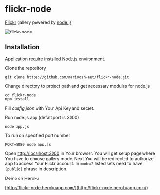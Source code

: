 flickr-node
===============

[Flickr](http://www.flickr.com/) gallery powered by [node.js](http://nodejs.org/)

![flickr-node](http://farm6.staticflickr.com/5497/10158823995_7690a23ceb_o.jpg)

Installation
------------
Application require installed [Node.js](http://nodejs.org/) environment.

Clone the repository

    git clone https://github.com/marioosh-net/flickr-node.git

Change directory to project path and get necessary modules for node.js

    cd flickr-node
    npm install

Fill _config.json_ with Your Api Key and secret.

Run node.js app (defalt port is 3000) 

    node app.js
    
To run on specified port number

    PORT=8080 node app.js

Open [http://localhost:3000](http://localhost:3000) in Your browser. You will get setup page where You
have to choose gallery mode. Next You will be redirected to authorize app to access Your Flickr account.
In `mode=2` listed sets need to have `[public]` phrase in description.

Demo on Heroku

   [http://flickr-node.herokuapp.com/](http://flickr-node.herokuapp.com/)
